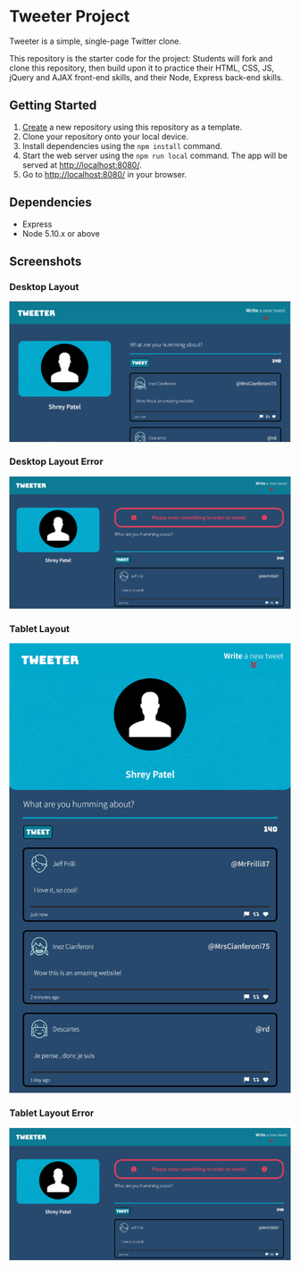 # Tweeter Project

Tweeter is a simple, single-page Twitter clone.

This repository is the starter code for the project: Students will fork and clone this repository, then build upon it to practice their HTML, CSS, JS, jQuery and AJAX front-end skills, and their Node, Express back-end skills.

## Getting Started

1. [Create](https://docs.github.com/en/repositories/creating-and-managing-repositories/creating-a-repository-from-a-template) a new repository using this repository as a template.
2. Clone your repository onto your local device.
3. Install dependencies using the `npm install` command.
3. Start the web server using the `npm run local` command. The app will be served at <http://localhost:8080/>.
4. Go to <http://localhost:8080/> in your browser.

## Dependencies

- Express
- Node 5.10.x or above

## Screenshots

### Desktop Layout
![Desktop Layout](https://github.com/shreypatel22/tweeter/blob/master/docs/Desktop%20Layout.png?raw=true)

### Desktop Layout Error
![Desktop Layout Error](https://github.com/shreypatel22/tweeter/blob/master/docs/Desktop%20Layout%20Error.png?raw=true)

### Tablet Layout
![Tablet Layout](https://github.com/shreypatel22/tweeter/blob/master/docs/Tablet%20Layout.png?raw=true)

### Tablet Layout Error
![Tablet Layout Error](https://github.com/shreypatel22/tweeter/blob/master/docs/Desktop%20Layout%20Error.png?raw=true)
